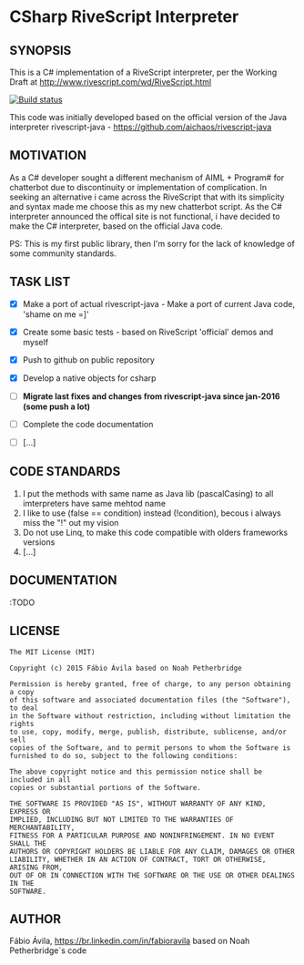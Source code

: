 # CSharp RiveScript Interpreter

## SYNOPSIS

This is a C# implementation of a RiveScript interpreter, per the Working Draft
at http://www.rivescript.com/wd/RiveScript.html

[![Build status](https://ci.appveyor.com/api/projects/status/crwboe7fa6aseqvc/branch/master?svg=true)](https://ci.appveyor.com/project/fabioravila/rivescript-csharp/branch/master)

This code was initially developed based on the official version of the Java interpreter
rivescript-java - https://github.com/aichaos/rivescript-java

## MOTIVATION

As a C# developer sought a different mechanism of AIML + Program# for chatterbot due to
discontinuity or implementation of complication.
In seeking an alternative i came across the RiveScript that with its simplicity and syntax
made me choose this as my new chatterbot script.
As the C# interpreter announced the offical site is not functional, i have decided to make
the C# interpreter, based on the official Java code.

PS: This is my first public library, then I'm sorry for the lack of knowledge of some community standards.

## TASK LIST

- [x] Make a port of actual rivescript-java - Make a port of current Java code, 'shame on me =]'
- [x] Create some basic tests - based on RiveScript 'official' demos and myself
- [x] Push to github on public repository
- [x] Develop a native objects for csharp
- [ ] **Migrate last fixes and changes from rivescript-java since jan-2016 (some push a lot)**
- [ ] Complete the code documentation
- [ ] [...]


## CODE STANDARDS
1. I put the methods with same name as Java lib (pascalCasing) to all imterpreters have same mehtod name
2. I like to use (false == condition) instead (!condition), becous i always miss the "!" out my vision
3. Do not use Linq, to make this code compatible with olders frameworks versions
4. [...]


## DOCUMENTATION

:TODO


## LICENSE

```
The MIT License (MIT)

Copyright (c) 2015 Fábio Ávila based on Noah Petherbridge 

Permission is hereby granted, free of charge, to any person obtaining a copy
of this software and associated documentation files (the "Software"), to deal
in the Software without restriction, including without limitation the rights
to use, copy, modify, merge, publish, distribute, sublicense, and/or sell
copies of the Software, and to permit persons to whom the Software is
furnished to do so, subject to the following conditions:

The above copyright notice and this permission notice shall be included in all
copies or substantial portions of the Software.

THE SOFTWARE IS PROVIDED "AS IS", WITHOUT WARRANTY OF ANY KIND, EXPRESS OR
IMPLIED, INCLUDING BUT NOT LIMITED TO THE WARRANTIES OF MERCHANTABILITY,
FITNESS FOR A PARTICULAR PURPOSE AND NONINFRINGEMENT. IN NO EVENT SHALL THE
AUTHORS OR COPYRIGHT HOLDERS BE LIABLE FOR ANY CLAIM, DAMAGES OR OTHER
LIABILITY, WHETHER IN AN ACTION OF CONTRACT, TORT OR OTHERWISE, ARISING FROM,
OUT OF OR IN CONNECTION WITH THE SOFTWARE OR THE USE OR OTHER DEALINGS IN THE
SOFTWARE.
```

## AUTHOR

Fábio Ávila, https://br.linkedin.com/in/fabioravila 
based on Noah Petherbridge´s code